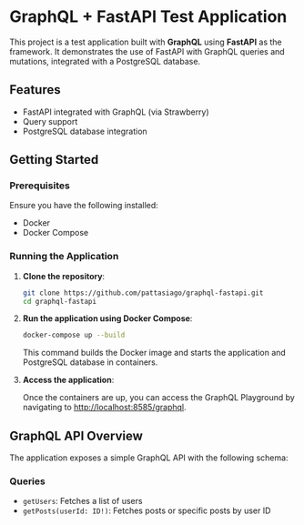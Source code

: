 # GraphQL + FastAPI Test Application

This project is a test application built with **GraphQL** using **FastAPI** as the framework. It demonstrates the use of FastAPI with GraphQL queries and mutations, integrated with a PostgreSQL database.

## Features

- FastAPI integrated with GraphQL (via Strawberry)
- Query support
- PostgreSQL database integration

## Getting Started

### Prerequisites

Ensure you have the following installed:

- Docker
- Docker Compose

### Running the Application

1. **Clone the repository**:

    ```bash
    git clone https://github.com/pattasiago/graphql-fastapi.git
    cd graphql-fastapi
    ```

2. **Run the application using Docker Compose**:

    ```bash
    docker-compose up --build
    ```

    This command builds the Docker image and starts the application and PostgreSQL database in containers.

3. **Access the application**:

    Once the containers are up, you can access the GraphQL Playground by navigating to [http://localhost:8585/graphql](http://localhost:8585/graphql).

## GraphQL API Overview

The application exposes a simple GraphQL API with the following schema:

### Queries

- `getUsers`: Fetches a list of users
- `getPosts(userId: ID!)`: Fetches posts or specific posts by user ID